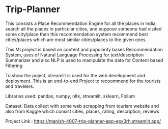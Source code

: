 # Trip-Planner
This consists a Place Recommendation Engine for all the places in India, search all the places in particular cities, and suppose someone had visited some city/place then this recommendation system recommend best cities/places which are most similar cities/places to the given ones.

This MLproject is based on content and popularity bases Recommendation System, uses of Natural Language Processing for text/description Summarizer and also NLP is used to manipulate the data for Content based Filtering

To show the poject, streamlit is used for the web development and deployment. This is an end-to-end Project to recoommend for the tourists and travelers.

Libraries used: pandas, numpy, nltk, streamlit, sklearn, Folium

Dataset: Data collect with some web scrapping from tourism website and also from Kaggle which consist cities, places, rating, description, reviews

Project Link : https://manish-4007-trip-planner-app-epx3rh.streamlit.app/ 
